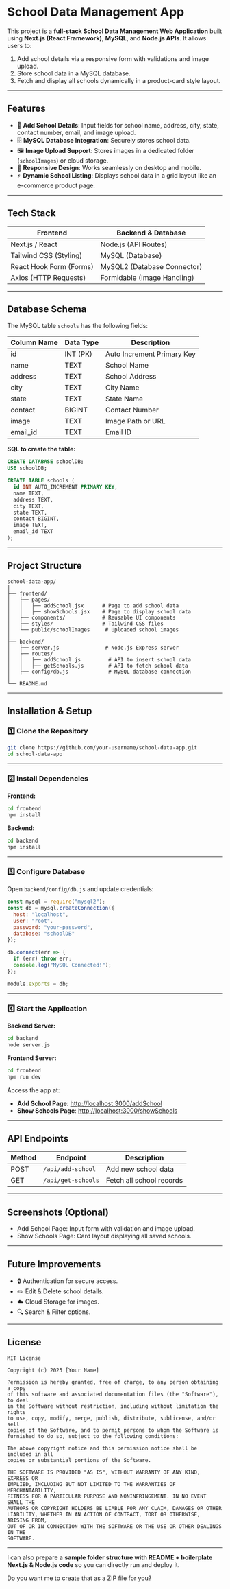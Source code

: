 # **School Data Management App**

This project is a **full-stack School Data Management Web Application** built using **Next.js (React Framework)**, **MySQL**, and **Node.js APIs**.
It allows users to:

1. Add school details via a responsive form with validations and image upload.
2. Store school data in a MySQL database.
3. Fetch and display all schools dynamically in a product-card style layout.

---

## **Features**

* 🏫 **Add School Details**: Input fields for school name, address, city, state, contact number, email, and image upload.
* 🗄️ **MySQL Database Integration**: Securely stores school data.
* 🖼️ **Image Upload Support**: Stores images in a dedicated folder (`schoolImages`) or cloud storage.
* 📱 **Responsive Design**: Works seamlessly on desktop and mobile.
* ⚡ **Dynamic School Listing**: Displays school data in a grid layout like an e-commerce product page.

---

## **Tech Stack**

| Frontend                | Backend & Database          |
| ----------------------- | --------------------------- |
| Next.js / React         | Node.js (API Routes)        |
| Tailwind CSS (Styling)  | MySQL (Database)            |
| React Hook Form (Forms) | MySQL2 (Database Connector) |
| Axios (HTTP Requests)   | Formidable (Image Handling) |

---

## **Database Schema**

The MySQL table `schools` has the following fields:

| Column Name | Data Type | Description                |
| ----------- | --------- | -------------------------- |
| id          | INT (PK)  | Auto Increment Primary Key |
| name        | TEXT      | School Name                |
| address     | TEXT      | School Address             |
| city        | TEXT      | City Name                  |
| state       | TEXT      | State Name                 |
| contact     | BIGINT    | Contact Number             |
| image       | TEXT      | Image Path or URL          |
| email\_id   | TEXT      | Email ID                   |

**SQL to create the table:**

```sql
CREATE DATABASE schoolDB;
USE schoolDB;

CREATE TABLE schools (
  id INT AUTO_INCREMENT PRIMARY KEY,
  name TEXT,
  address TEXT,
  city TEXT,
  state TEXT,
  contact BIGINT,
  image TEXT,
  email_id TEXT
);
```

---

## **Project Structure**

```
school-data-app/
│
├── frontend/               
│   ├── pages/
│   │   ├── addSchool.jsx      # Page to add school data
│   │   ├── showSchools.jsx    # Page to display school data
│   ├── components/            # Reusable UI components
│   ├── styles/                # Tailwind CSS files
│   └── public/schoolImages     # Uploaded school images
│
├── backend/
│   ├── server.js               # Node.js Express server
│   ├── routes/
│   │   ├── addSchool.js         # API to insert school data
│   │   ├── getSchools.js        # API to fetch school data
│   ├── config/db.js             # MySQL database connection
│
└── README.md
```

---

## **Installation & Setup**

### 1️⃣ Clone the Repository

```bash
git clone https://github.com/your-username/school-data-app.git
cd school-data-app
```

---

### 2️⃣ Install Dependencies

**Frontend:**

```bash
cd frontend
npm install
```

**Backend:**

```bash
cd backend
npm install
```

---

### 3️⃣ Configure Database

Open `backend/config/db.js` and update credentials:

```js
const mysql = require("mysql2");
const db = mysql.createConnection({
  host: "localhost",
  user: "root",
  password: "your-password",
  database: "schoolDB"
});

db.connect(err => {
  if (err) throw err;
  console.log("MySQL Connected!");
});

module.exports = db;
```

---

### 4️⃣ Start the Application

**Backend Server:**

```bash
cd backend
node server.js
```

**Frontend Server:**

```bash
cd frontend
npm run dev
```

Access the app at:

* **Add School Page**: [http://localhost:3000/addSchool](http://localhost:3000/addSchool)
* **Show Schools Page**: [http://localhost:3000/showSchools](http://localhost:3000/showSchools)

---

## **API Endpoints**

| Method | Endpoint           | Description              |
| ------ | ------------------ | ------------------------ |
| POST   | `/api/add-school`  | Add new school data      |
| GET    | `/api/get-schools` | Fetch all school records |

---

## **Screenshots (Optional)**

* Add School Page: Input form with validation and image upload.
* Show Schools Page: Card layout displaying all saved schools.

---

## **Future Improvements**

* 🔒 Authentication for secure access.
* ✏️ Edit & Delete school details.
* ☁️ Cloud Storage for images.
* 🔍 Search & Filter options.

---

## **License**

```
MIT License  

Copyright (c) 2025 [Your Name]  

Permission is hereby granted, free of charge, to any person obtaining a copy
of this software and associated documentation files (the "Software"), to deal
in the Software without restriction, including without limitation the rights
to use, copy, modify, merge, publish, distribute, sublicense, and/or sell
copies of the Software, and to permit persons to whom the Software is
furnished to do so, subject to the following conditions:  

The above copyright notice and this permission notice shall be included in all
copies or substantial portions of the Software.  

THE SOFTWARE IS PROVIDED "AS IS", WITHOUT WARRANTY OF ANY KIND, EXPRESS OR
IMPLIED, INCLUDING BUT NOT LIMITED TO THE WARRANTIES OF MERCHANTABILITY,
FITNESS FOR A PARTICULAR PURPOSE AND NONINFRINGEMENT. IN NO EVENT SHALL THE
AUTHORS OR COPYRIGHT HOLDERS BE LIABLE FOR ANY CLAIM, DAMAGES OR OTHER
LIABILITY, WHETHER IN AN ACTION OF CONTRACT, TORT OR OTHERWISE, ARISING FROM,
OUT OF OR IN CONNECTION WITH THE SOFTWARE OR THE USE OR OTHER DEALINGS IN THE
SOFTWARE.
```

---

I can also prepare a **sample folder structure with README + boilerplate Next.js & Node.js code** so you can directly run and deploy it.

Do you want me to create that as a ZIP file for you?
